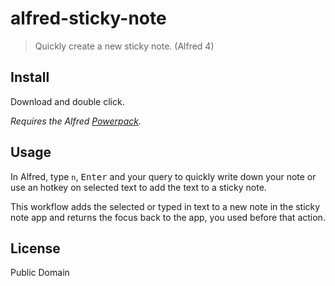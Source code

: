 # alfred-sticky-note
> Quickly create a new sticky note. (Alfred 4)


## Install

Download and double click.

*Requires the Alfred [Powerpack](https://www.alfredapp.com/powerpack/).*


## Usage

In Alfred, type `n`, <kbd>Enter</kbd> and your query to quickly write down your note or use an hotkey on selected text to add the text to a sticky note.

This workflow adds the selected or typed in text to a new note in the sticky note app and returns the focus back to the app, you used before that action.


## License

Public Domain
